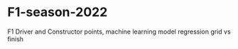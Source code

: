 # F1-season-2022
F1 Driver and Constructor points, machine learning model regression grid vs finish
